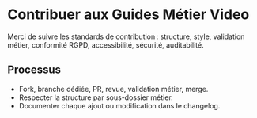 # Contribuer aux Guides Métier Video

Merci de suivre les standards de contribution : structure, style, validation métier, conformité RGPD, accessibilité, sécurité, auditabilité.

## Processus
- Fork, branche dédiée, PR, revue, validation métier, merge.
- Respecter la structure par sous-dossier métier.
- Documenter chaque ajout ou modification dans le changelog.
